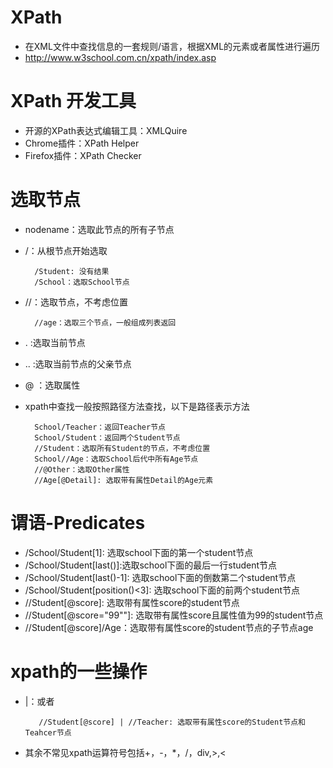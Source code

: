 # XPath
- 在XML文件中查找信息的一套规则/语言，根据XML的元素或者属性进行遍历
- http://www.w3school.com.cn/xpath/index.asp
# XPath 开发工具
- 开源的XPath表达式编辑工具：XMLQuire
- Chrome插件：XPath Helper
- Firefox插件：XPath  Checker

# 选取节点
- nodename：选取此节点的所有子节点
- /：从根节点开始选取

        /Student: 没有结果
        /School：选取School节点
- //：选取节点，不考虑位置

        //age：选取三个节点，一般组成列表返回
- . :选取当前节点
- .. :选取当前节点的父亲节点
- @ ：选取属性
- xpath中查找一般按照路径方法查找，以下是路径表示方法

        School/Teacher：返回Teacher节点
        School/Student：返回两个Student节点
        //Student：选取所有Student的节点，不考虑位置
        School//Age：选取School后代中所有Age节点
        //@Other：选取Other属性
        //Age[@Detail]: 选取带有属性Detail的Age元素
        
# 谓语-Predicates
- /School/Student[1]: 选取school下面的第一个student节点
- /School/Student[last()]:选取school下面的最后一行student节点
- /School/Student[last()-1]: 选取school下面的倒数第二个student节点
- /School/Student[position()<3]: 选取school下面的前两个student节点
- //Student[@score]: 选取带有属性score的student节点       
- //Student[@score="99""]: 选取带有属性score且属性值为99的student节点
- //Student[@score]/Age：选取带有属性score的student节点的子节点age
        
# xpath的一些操作
- |：或者

         //Student[@score] | //Teacher: 选取带有属性score的Student节点和Teahcer节点
- 其余不常见xpath运算符号包括+，-，*，/，div,>,<






